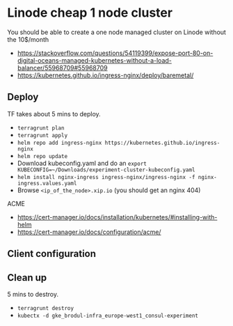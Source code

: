 # Linode cheap 1 node cluster

You should be able to create a one node managed cluster on Linode without the 10$/month 

- https://stackoverflow.com/questions/54119399/expose-port-80-on-digital-oceans-managed-kubernetes-without-a-load-balancer/55968709#55968709
- https://kubernetes.github.io/ingress-nginx/deploy/baremetal/



## Deploy

TF takes about 5 mins to deploy.

- `terragrunt plan`
- `terragrunt apply`
- `helm repo add ingress-nginx https://kubernetes.github.io/ingress-nginx`
- `helm repo update`
- Download kubeconfig.yaml and do an `export KUBECONFIG=~/Downloads/experiment-cluster-kubeconfig.yaml`
- `helm install nginx-ingress ingress-nginx/ingress-nginx -f nginx-ingress.values.yaml`
- Browse `<ip_of_the_node>.xip.io` (you should get an nginx 404)

ACME

- https://cert-manager.io/docs/installation/kubernetes/#installing-with-helm
- https://cert-manager.io/docs/configuration/acme/

## Client configuration

## Clean up

5 mins to destroy.

- `terragrunt destroy`
- `kubectx -d gke_brodul-infra_europe-west1_consul-experiment`
